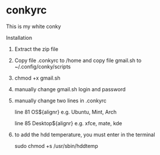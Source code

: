 # conkyrc
This is my white conky

Installation

1. Extract the zip file

2. Copy file .conkyrc to /home and copy file gmail.sh to ~/.config/conky/scripts

3. chmod +x gmail.sh

4. manually change gmail.sh login and password

5. manually change two lines in .conkyrc 

   line 81 OS${alignr} e.g. Ubuntu, Mint, Arch

   line 85 Desktop${alignr} e.g. xfce, mate, kde
   
 6. to add the hdd temperature, you must enter in the terminal

    sudo chmod +s /usr/sbin/hddtemp

